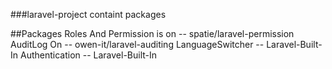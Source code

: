 <p>###laravel-project containt packages<p>
##Packages
Roles And Permission is on -- spatie/laravel-permission
AuditLog On -- owen-it/laravel-auditing
LanguageSwitcher -- Laravel-Built-In
Authentication -- Laravel-Built-In
